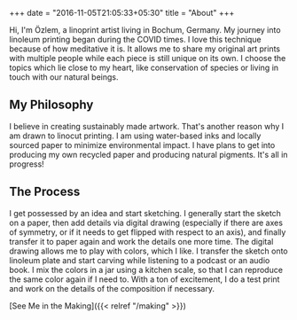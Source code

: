 +++
date = "2016-11-05T21:05:33+05:30"
title = "About"
+++

Hi, I'm Özlem, a linoprint artist living in Bochum, Germany. My journey into linoleum printing began during the COVID times. I love this technique because of how meditative it is. It allows me to share my original art prints with multiple people while each piece is still unique on its own. I choose the topics which lie close to my heart, like conservation of species or living in touch with our natural beings.

## My Philosophy

I believe in creating sustainably made artwork. That's another reason why I am drawn to linocut printing. I am using water-based inks and locally sourced paper to minimize environmental impact. I have plans to get into producing my own recycled paper and producing natural pigments. It's all in progress!

## The Process

I get possessed by an idea and start sketching. I generally start the sketch on a paper, then add details via digital drawing (especially if there are axes of symmetry, or if it needs to get flipped with respect to an axis), and finally transfer it to paper again and work the details one more time. The digital drawing allows me to play with colors, which I like. I transfer the sketch onto linoleum plate and start carving while listening to a podcast or an audio book. I mix the colors in a jar using a kitchen scale, so that I can reproduce the same color again if I need to. With a ton of excitement, I do a test print and work on the details of the composition if necessary.

[See Me in the Making]({{< relref "/making" >}})
